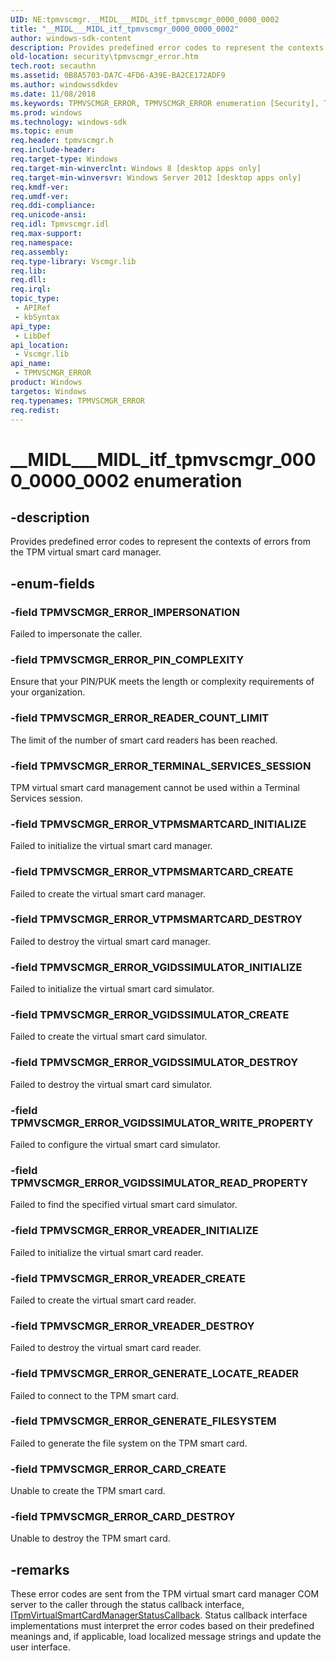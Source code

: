 ```yaml
---
UID: NE:tpmvscmgr.__MIDL___MIDL_itf_tpmvscmgr_0000_0000_0002
title: "__MIDL___MIDL_itf_tpmvscmgr_0000_0000_0002"
author: windows-sdk-content
description: Provides predefined error codes to represent the contexts of errors from the TPM virtual smart card manager.
old-location: security\tpmvscmgr_error.htm
tech.root: secauthn
ms.assetid: 0B8A5703-DA7C-4FD6-A39E-BA2CE172ADF9
ms.author: windowssdkdev
ms.date: 11/08/2018
ms.keywords: TPMVSCMGR_ERROR, TPMVSCMGR_ERROR enumeration [Security], TPMVSCMGR_ERROR_CARD_CREATE, TPMVSCMGR_ERROR_CARD_DESTROY, TPMVSCMGR_ERROR_GENERATE_FILESYSTEM, TPMVSCMGR_ERROR_GENERATE_LOCATE_READER, TPMVSCMGR_ERROR_IMPERSONATION, TPMVSCMGR_ERROR_PIN_COMPLEXITY, TPMVSCMGR_ERROR_READER_COUNT_LIMIT, TPMVSCMGR_ERROR_TERMINAL_SERVICES_SESSION, TPMVSCMGR_ERROR_VGIDSSIMULATOR_CREATE, TPMVSCMGR_ERROR_VGIDSSIMULATOR_DESTROY, TPMVSCMGR_ERROR_VGIDSSIMULATOR_INITIALIZE, TPMVSCMGR_ERROR_VGIDSSIMULATOR_READ_PROPERTY, TPMVSCMGR_ERROR_VGIDSSIMULATOR_WRITE_PROPERTY, TPMVSCMGR_ERROR_VREADER_CREATE, TPMVSCMGR_ERROR_VREADER_DESTROY, TPMVSCMGR_ERROR_VREADER_INITIALIZE, TPMVSCMGR_ERROR_VTPMSMARTCARD_CREATE, TPMVSCMGR_ERROR_VTPMSMARTCARD_DESTROY, TPMVSCMGR_ERROR_VTPMSMARTCARD_INITIALIZE, __MIDL___MIDL_itf_tpmvscmgr_0000_0000_0002, security.tpmvscmgr_error, tpmvscmgr/TPMVSCMGR_ERROR, tpmvscmgr/TPMVSCMGR_ERROR_CARD_CREATE, tpmvscmgr/TPMVSCMGR_ERROR_CARD_DESTROY, tpmvscmgr/TPMVSCMGR_ERROR_GENERATE_FILESYSTEM, tpmvscmgr/TPMVSCMGR_ERROR_GENERATE_LOCATE_READER, tpmvscmgr/TPMVSCMGR_ERROR_IMPERSONATION, tpmvscmgr/TPMVSCMGR_ERROR_PIN_COMPLEXITY, tpmvscmgr/TPMVSCMGR_ERROR_READER_COUNT_LIMIT, tpmvscmgr/TPMVSCMGR_ERROR_TERMINAL_SERVICES_SESSION, tpmvscmgr/TPMVSCMGR_ERROR_VGIDSSIMULATOR_CREATE, tpmvscmgr/TPMVSCMGR_ERROR_VGIDSSIMULATOR_DESTROY, tpmvscmgr/TPMVSCMGR_ERROR_VGIDSSIMULATOR_INITIALIZE, tpmvscmgr/TPMVSCMGR_ERROR_VGIDSSIMULATOR_READ_PROPERTY, tpmvscmgr/TPMVSCMGR_ERROR_VGIDSSIMULATOR_WRITE_PROPERTY, tpmvscmgr/TPMVSCMGR_ERROR_VREADER_CREATE, tpmvscmgr/TPMVSCMGR_ERROR_VREADER_DESTROY, tpmvscmgr/TPMVSCMGR_ERROR_VREADER_INITIALIZE, tpmvscmgr/TPMVSCMGR_ERROR_VTPMSMARTCARD_CREATE, tpmvscmgr/TPMVSCMGR_ERROR_VTPMSMARTCARD_DESTROY, tpmvscmgr/TPMVSCMGR_ERROR_VTPMSMARTCARD_INITIALIZE
ms.prod: windows
ms.technology: windows-sdk
ms.topic: enum
req.header: tpmvscmgr.h
req.include-header: 
req.target-type: Windows
req.target-min-winverclnt: Windows 8 [desktop apps only]
req.target-min-winversvr: Windows Server 2012 [desktop apps only]
req.kmdf-ver: 
req.umdf-ver: 
req.ddi-compliance: 
req.unicode-ansi: 
req.idl: Tpmvscmgr.idl
req.max-support: 
req.namespace: 
req.assembly: 
req.type-library: Vscmgr.lib
req.lib: 
req.dll: 
req.irql: 
topic_type:
 - APIRef
 - kbSyntax
api_type:
 - LibDef
api_location:
 - Vscmgr.lib
api_name:
 - TPMVSCMGR_ERROR
product: Windows
targetos: Windows
req.typenames: TPMVSCMGR_ERROR
req.redist: 
---
```


# __MIDL___MIDL_itf_tpmvscmgr_0000_0000_0002 enumeration


## -description


Provides predefined error codes to represent the contexts of errors from the TPM virtual smart card manager.


## -enum-fields




### -field TPMVSCMGR_ERROR_IMPERSONATION

Failed to impersonate the caller.


### -field TPMVSCMGR_ERROR_PIN_COMPLEXITY

Ensure that your PIN/PUK meets the length or complexity requirements of your organization.


### -field TPMVSCMGR_ERROR_READER_COUNT_LIMIT

The limit of the number of smart card readers has been reached.


### -field TPMVSCMGR_ERROR_TERMINAL_SERVICES_SESSION

TPM virtual smart card management cannot be used within a Terminal Services session.


### -field TPMVSCMGR_ERROR_VTPMSMARTCARD_INITIALIZE

Failed to initialize the virtual smart card manager.


### -field TPMVSCMGR_ERROR_VTPMSMARTCARD_CREATE

Failed to create the virtual smart card manager.


### -field TPMVSCMGR_ERROR_VTPMSMARTCARD_DESTROY

Failed to destroy the virtual smart card manager.


### -field TPMVSCMGR_ERROR_VGIDSSIMULATOR_INITIALIZE

Failed to initialize the virtual smart card simulator.


### -field TPMVSCMGR_ERROR_VGIDSSIMULATOR_CREATE

Failed to create the virtual smart card simulator.


### -field TPMVSCMGR_ERROR_VGIDSSIMULATOR_DESTROY

Failed to destroy the virtual smart card simulator.


### -field TPMVSCMGR_ERROR_VGIDSSIMULATOR_WRITE_PROPERTY

Failed to configure the virtual smart card simulator.


### -field TPMVSCMGR_ERROR_VGIDSSIMULATOR_READ_PROPERTY

Failed to find the specified virtual smart card simulator.


### -field TPMVSCMGR_ERROR_VREADER_INITIALIZE

Failed to initialize the virtual smart card reader.


### -field TPMVSCMGR_ERROR_VREADER_CREATE

Failed to create the virtual smart card reader.


### -field TPMVSCMGR_ERROR_VREADER_DESTROY

Failed to destroy the virtual smart card reader.


### -field TPMVSCMGR_ERROR_GENERATE_LOCATE_READER

Failed to connect to the TPM smart card.


### -field TPMVSCMGR_ERROR_GENERATE_FILESYSTEM

Failed to generate the file system on the TPM smart card.


### -field TPMVSCMGR_ERROR_CARD_CREATE

Unable to create the TPM smart card.


### -field TPMVSCMGR_ERROR_CARD_DESTROY

Unable to destroy the TPM smart card.


## -remarks



These error codes are sent from the TPM virtual smart card manager COM server to the caller through the status callback interface, <a href="https://msdn.microsoft.com/6CB62E42-16FD-453F-9566-B4DFCDAC7368">ITpmVirtualSmartCardManagerStatusCallback</a>. Status callback interface implementations must interpret the error codes based on their predefined meanings and, if applicable, load localized message strings and update the user interface.




